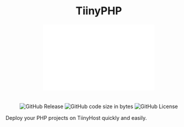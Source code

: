 <div align="center">

# TiinyPHP

<img src="img/logo.svg" alt="Descripción de la imagen" width="300"><br><br>

![GitHub Release](https://img.shields.io/github/v/release/alexsandrov16/tiinyphp?include_prereleases&style=flat-square&color=blue)
![GitHub code size in bytes](https://img.shields.io/github/languages/code-size/alexsandrov16/tiinyphp?style=flat-square)
![GitHub License](https://img.shields.io/github/license/alexsandrov16/tiinyphp?style=flat-square)
<br>
</div>

Deploy your PHP projects on TiinyHost quickly and easily.